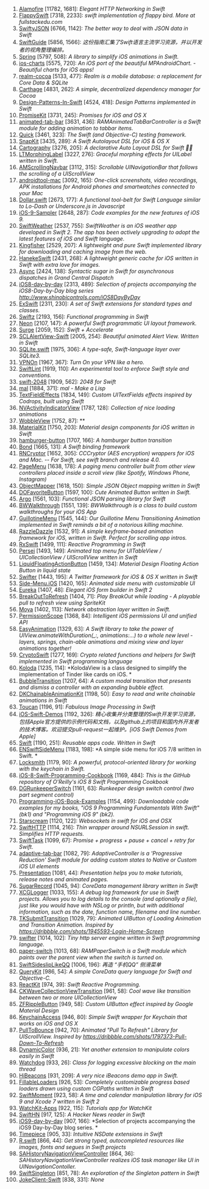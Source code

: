 1. [Alamofire](https://github.com/Alamofire/Alamofire) [11782, 1681]: *Elegant HTTP Networking in Swift*
2. [FlappySwift](https://github.com/fullstackio/FlappySwift) [7318, 2233]: *swift implementation of flappy bird. More at fullstackedu.com*
3. [SwiftyJSON](https://github.com/SwiftyJSON/SwiftyJSON) [6766, 1142]: *The better way to deal with JSON data in Swift*
4. [SwiftGuide](https://github.com/ipader/SwiftGuide) [5856, 1566]: *这份指南汇集了Swift语言主流学习资源，并以开发者的视角整理编排。*
5. [Spring](https://github.com/MengTo/Spring) [5797, 508]: *A library to simplify iOS animations in Swift.*
6. [ios-charts](https://github.com/danielgindi/ios-charts) [5575, 720]: *An iOS port of the beautiful MPAndroidChart. - Beautiful charts for iOS apps!*
7. [realm-cocoa](https://github.com/realm/realm-cocoa) [5133, 477]: *Realm is a mobile database: a replacement for Core Data & SQLite*
8. [Carthage](https://github.com/Carthage/Carthage) [4831, 262]: *A simple, decentralized dependency manager for Cocoa*
9. [Design-Patterns-In-Swift](https://github.com/ochococo/Design-Patterns-In-Swift) [4524, 418]: *Design Patterns implemented in Swift*
10. [PromiseKit](https://github.com/mxcl/PromiseKit) [3731, 245]: *Promises for iOS and OS X*
11. [animated-tab-bar](https://github.com/Ramotion/animated-tab-bar) [3631, 436]: *RAMAnimatedTabBarController is a Swift module for adding animation to tabbar items.*
12. [Quick](https://github.com/Quick/Quick) [3461, 323]: *The Swift (and Objective-C) testing framework.*
13. [SnapKit](https://github.com/SnapKit/SnapKit) [3435, 289]: *A Swift Autolayout DSL for iOS & OS X*
14. [Cartography](https://github.com/robb/Cartography) [3276, 205]: *A declarative Auto Layout DSL for Swift :iphone::triangular_ruler:*
15. [LTMorphingLabel](https://github.com/lexrus/LTMorphingLabel) [3227, 276]: *Graceful morphing effects for UILabel written in Swift.*
16. [AMScrollingNavbar](https://github.com/andreamazz/AMScrollingNavbar) [3112, 315]: *Scrollable UINavigationBar that follows the scrolling of a UIScrollView*
17. [androidtool-mac](https://github.com/mortenjust/androidtool-mac) [3092, 165]: *One-click screenshots, video recordings, APK installations for Android phones and smartwatches connected to your Mac*
18. [Dollar.swift](https://github.com/ankurp/Dollar.swift) [2673, 177]: *A functional tool-belt for Swift Language similar to Lo-Dash or Underscore.js in Javascript*
19. [iOS-9-Sampler](https://github.com/shu223/iOS-9-Sampler) [2648, 287]: *Code examples for the new features of iOS 9.*
20. [SwiftWeather](https://github.com/JakeLin/SwiftWeather) [2537, 755]: *SwiftWeather is an iOS weather app developed in Swift 2. The app has been actively upgrading to adopt the latest features of iOS and Swift language.*
21. [Kingfisher](https://github.com/onevcat/Kingfisher) [2529, 207]: *A lightweight and pure Swift implemented library for downloading and caching image from the web.*
22. [HanekeSwift](https://github.com/Haneke/HanekeSwift) [2431, 268]: *A lightweight generic cache for iOS written in Swift with extra love for images.*
23. [Async](https://github.com/duemunk/Async) [2424, 138]: *Syntactic sugar in Swift for asynchronous dispatches in Grand Central Dispatch*
24. [iOS8-day-by-day](https://github.com/shinobicontrols/iOS8-day-by-day) [2313, 489]: *Selection of projects accompanying the iOS8-Day-by-Day blog series http://www.shinobicontrols.com/iOS8DayByDay*
25. [ExSwift](https://github.com/pNre/ExSwift) [2311, 230]: *A set of Swift extensions for standard types and classes.*
26. [Swiftz](https://github.com/typelift/Swiftz) [2193, 156]: *Functional programming in Swift*
27. [Neon](https://github.com/mamaral/Neon) [2107, 147]: *A powerful Swift programmatic UI layout framework.*
28. [Surge](https://github.com/mattt/Surge) [2059, 152]: *Swift + Accelerate*
29. [SCLAlertView-Swift](https://github.com/vikmeup/SCLAlertView-Swift) [2005, 254]: *Beautiful animated Alert View. Written in Swift*
30. [SQLite.swift](https://github.com/stephencelis/SQLite.swift) [1975, 306]: *A type-safe, Swift-language layer over SQLite3.*
31. [VPNOn](https://github.com/lexrus/VPNOn) [1967, 367]: *Turn On your VPN like a hero.*
32. [SwiftLint](https://github.com/realm/SwiftLint) [1919, 110]: *An experimental tool to enforce Swift style and conventions.*
33. [swift-2048](https://github.com/austinzheng/swift-2048) [1909, 562]: *2048 for Swift*
34. [mal](https://github.com/kanaka/mal) [1884, 371]: *mal - Make a Lisp*
35. [TextFieldEffects](https://github.com/raulriera/TextFieldEffects) [1834, 149]: *Custom UITextFields effects inspired by Codrops, built using Swift*
36. [NVActivityIndicatorView](https://github.com/ninjaprox/NVActivityIndicatorView) [1787, 128]: *Collection of nice loading animations*
37. [WobbleView](https://github.com/inFullMobile/WobbleView) [1752, 87]: **
38. [MaterialKit](https://github.com/nghialv/MaterialKit) [1750, 203]: *Material design components for iOS written in Swift*
39. [hamburger-button](https://github.com/robb/hamburger-button) [1707, 166]: *A hamburger button transition*
40. [Bond](https://github.com/SwiftBond/Bond) [1665, 131]: *A Swift binding framework*
41. [RNCryptor](https://github.com/RNCryptor/RNCryptor) [1652, 305]: *CCCryptor (AES encryption) wrappers for iOS and Mac. -- For Swift, see swift branch and release 4.0.*
42. [PageMenu](https://github.com/uacaps/PageMenu) [1638, 178]: *A paging menu controller built from other view controllers placed inside a scroll view (like Spotify, Windows Phone, Instagram)*
43. [ObjectMapper](https://github.com/Hearst-DD/ObjectMapper) [1618, 150]: *Simple JSON Object mapping written in Swift*
44. [DOFavoriteButton](https://github.com/okmr-d/DOFavoriteButton) [1597, 100]: *Cute Animated Button written in Swift.*
45. [Argo](https://github.com/thoughtbot/Argo) [1561, 103]: *Functional JSON parsing library for Swift*
46. [BWWalkthrough](https://github.com/ariok/BWWalkthrough) [1551, 139]: *BWWalkthrough is a class to build custom walkthroughs for your iOS App*
47. [GuillotineMenu](https://github.com/Yalantis/GuillotineMenu) [1545, 144]: *Our Guillotine Menu Transitioning Animation implemented in Swift reminds a bit of a notorious killing machine.*
48. [RazzleDazzle](https://github.com/IFTTT/RazzleDazzle) [1532, 91]: *A simple keyframe-based animation framework for iOS, written in Swift. Perfect for scrolling app intros.*
49. [RxSwift](https://github.com/ReactiveX/RxSwift) [1499, 111]: *Reactive Programming in Swift*
50. [Persei](https://github.com/Yalantis/Persei) [1493, 149]: *Animated top menu for UITableView / UICollectionView / UIScrollView written in Swift*
51. [LiquidFloatingActionButton](https://github.com/yoavlt/LiquidFloatingActionButton) [1459, 134]: *Material Design Floating Action Button in liquid state*
52. [Swifter](https://github.com/mattdonnelly/Swifter) [1443, 195]: *A Twitter framework for iOS & OS X written in Swift*
53. [Side-Menu.iOS](https://github.com/Yalantis/Side-Menu.iOS) [1420, 165]: *Animated side menu with customizable UI*
54. [Eureka](https://github.com/xmartlabs/Eureka) [1407, 48]: *Elegant iOS form builder in Swift 2*
55. [BreakOutToRefresh](https://github.com/dasdom/BreakOutToRefresh) [1404, 71]: *Play BreakOut while loading - A playable pull to refresh view using SpriteKit*
56. [Moya](https://github.com/Moya/Moya) [1402, 113]: *Network abstraction layer written in Swift.*
57. [PermissionScope](https://github.com/nickoneill/PermissionScope) [1368, 84]: *Intelligent iOS permissions UI and unified API*
58. [EasyAnimation](https://github.com/icanzilb/EasyAnimation) [1329, 63]: *A Swift library to take the power of UIView.animateWithDuration(_:, animations:...) to a whole new level - layers, springs, chain-able animations and mixing view and layer animations together!*
59. [CryptoSwift](https://github.com/krzyzanowskim/CryptoSwift) [1277, 169]: *Crypto related functions and helpers for Swift implemented in Swift programming language*
60. [Koloda](https://github.com/Yalantis/Koloda) [1235, 114]: *KolodaView is a class designed to simplify the implementation of Tinder like cards on iOS. *
61. [BubbleTransition](https://github.com/andreamazz/BubbleTransition) [1207, 64]: *A custom modal transition that presents and dismiss a controller with an expanding bubble effect.*
62. [DKChainableAnimationKit](https://github.com/Draveness/DKChainableAnimationKit) [1198, 50]: *Easy to read and write chainable animations in Swift*
63. [Toucan](https://github.com/gavinbunney/Toucan) [1196, 91]: *Fabulous Image Processing in Swift*
64. [iOS-Swift-Demos](https://github.com/Lax/iOS-Swift-Demos) [1192, 326]: *精心收集并分类整理的Swift开发学习资源，包括Apple官方提供的示例代码和文档，以及github上的项目和国内外开发者的技术博客。欢迎提交pull-request一起维护。[iOS Swift Demos from Apple]*
65. [Swift](https://github.com/carlbutron/Swift) [1190, 251]: *Reusable apps code. Written in Swift*
66. [ENSwiftSideMenu](https://github.com/evnaz/ENSwiftSideMenu) [1183, 198]: *A simple side menu for iOS 7/8 written in Swift. *
67. [Locksmith](https://github.com/matthewpalmer/Locksmith) [1179, 90]: *A powerful, protocol-oriented library for working with the keychain in Swift.*
68. [iOS-8-Swift-Programming-Cookbook](https://github.com/vandadnp/iOS-8-Swift-Programming-Cookbook) [1169, 484]: *This is the GitHub repository of O'Reilly's iOS 8 Swift Programming Cookbook*
69. [DGRunkeeperSwitch](https://github.com/gontovnik/DGRunkeeperSwitch) [1161, 63]: *Runkeeper design switch control (two part segment control)*
70. [Programming-iOS-Book-Examples](https://github.com/mattneub/Programming-iOS-Book-Examples) [1154, 499]: *Downloadable code examples for my books,  "iOS 9 Programming Fundamentals With Swift" (bk1) and "Programming iOS 9" (bk2).*
71. [Starscream](https://github.com/daltoniam/Starscream) [1120, 122]: *Websockets in swift for iOS and OSX*
72. [SwiftHTTP](https://github.com/daltoniam/SwiftHTTP) [1114, 216]: *Thin wrapper around NSURLSession in swift. Simplifies HTTP requests.*
73. [SwiftTask](https://github.com/ReactKit/SwiftTask) [1099, 67]: *Promise + progress + pause + cancel + retry for Swift.*
74. [adaptive-tab-bar](https://github.com/Ramotion/adaptive-tab-bar) [1082, 79]: *AdaptiveController is a 'Progressive Reduction' Swift module for adding custom states to Native or Custom iOS UI elements*
75. [Presentation](https://github.com/hyperoslo/Presentation) [1081, 44]: *Presentation helps you to make tutorials, release notes and animated pages.*
76. [SugarRecord](https://github.com/gitdoapp/SugarRecord) [1045, 94]: *CoreData management library written in Swift*
77. [XCGLogger](https://github.com/DaveWoodCom/XCGLogger) [1033, 155]: *A debug log framework for use in Swift projects. Allows you to log details to the console (and optionally a file), just like you would have with NSLog or println, but with additional information, such as the date, function name, filename and line number.*
78. [TKSubmitTransition](https://github.com/entotsu/TKSubmitTransition) [1029, 79]: *Animated UIButton of Loading Animation and Transition Animation. Inspired by  https://dribbble.com/shots/1945593-Login-Home-Screen*
79. [swifter](https://github.com/glock45/swifter) [1014, 102]: *Tiny http server engine written in Swift programming language.*
80. [paper-switch](https://github.com/Ramotion/paper-switch) [1013, 68]: *RAMPaperSwitch is a Swift module which paints over the parent view when the switch is turned on.*
81. [SwiftSideslipLikeQQ](https://github.com/johnlui/SwiftSideslipLikeQQ) [1006, 196]: *再造 “手机QQ” 侧滑菜单*
82. [QueryKit](https://github.com/QueryKit/QueryKit) [986, 54]: *A simple CoreData query language for Swift and Objective-C.*
83. [ReactKit](https://github.com/ReactKit/ReactKit) [974, 39]: *Swift Reactive Programming.*
84. [CKWaveCollectionViewTransition](https://github.com/CezaryKopacz/CKWaveCollectionViewTransition) [961, 58]: *Cool wave like transition between two or more UICollectionView*
85. [ZFRippleButton](https://github.com/zoonooz/ZFRippleButton) [949, 58]: *Custom UIButton effect inspired by Google Material Design*
86. [KeychainAccess](https://github.com/kishikawakatsumi/KeychainAccess) [946, 80]: *Simple Swift wrapper for Keychain that works on iOS and OS X*
87. [PullToBounce](https://github.com/entotsu/PullToBounce) [942, 70]: *Animated "Pull To Refresh" Library for UIScrollView.  Inspired by https://dribbble.com/shots/1797373-Pull-Down-To-Refresh*
88. [DynamicColor](https://github.com/yannickl/DynamicColor) [936, 21]: *Yet another extension to manipulate colors easily in Swift*
89. [Watchdog](https://github.com/wojteklukaszuk/Watchdog) [933, 26]: *Class for logging excessive blocking on the main thread*
90. [HiBeacons](https://github.com/nicktoumpelis/HiBeacons) [931, 209]: *A very nice iBeacons demo app in Swift.*
91. [FillableLoaders](https://github.com/poolqf/FillableLoaders) [926, 53]: *Completely customizable progress based loaders drawn using custom CGPaths written in Swift*
92. [SwiftMoment](https://github.com/akosma/SwiftMoment) [923, 58]: *A time and calendar manipulation library for iOS 9 and Xcode 7 written in Swift 2*
93. [WatchKit-Apps](https://github.com/kostiakoval/WatchKit-Apps) [922, 115]: *Tutorials app for WatchKit*
94. [SwiftHN](https://github.com/Dimillian/SwiftHN) [917, 125]: *A Hacker News reader in Swift*
95. [iOS9-day-by-day](https://github.com/shinobicontrols/iOS9-day-by-day) [907, 166]: *Selection of projects accompanying the iOS9 Day-by-Day blog series. *
96. [Timepiece](https://github.com/naoty/Timepiece) [905, 33]: *Intuitive NSDate extensions in Swift*
97. [R.swift](https://github.com/mac-cain13/R.swift) [866, 44]: *Get strong typed, autocompleted resources like images, fonts and segues in Swift projects*
98. [SAHistoryNavigationViewController](https://github.com/szk-atmosphere/SAHistoryNavigationViewController) [864, 36]: *SAHistoryNavigationViewController realizes iOS task manager like UI in UINavigationContoller.*
99. [SwiftSingleton](https://github.com/hpique/SwiftSingleton) [851, 78]: *An exploration of the Singleton pattern in Swift*
100. [JokeClient-Swift](https://github.com/YANGReal/JokeClient-Swift) [838, 331]: *None*
